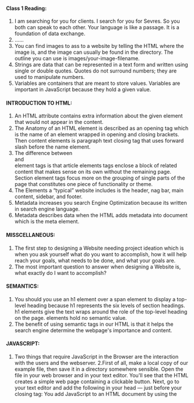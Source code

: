 #### Class 1 Reading:

1. I am searching for you for clients. I search for you for Sevres. So you both can speak to each other. Your language is like a passage. It is a foundation of data exchange. 
2. ......
3.  You can find images to ass to a website by telling the HTML where the image is, and the image can usually be found in the directory. The outline you can use is images/your-image-filename. 
4. Strings are data that can be represented in a text form and written using single or double quotes. Quotes do not surround numbers; they are used to manipulate numbers. 
5. Variables are containers that are meant to store values. Variables are important in JavaScript because they hold a given value.

#### INTRODUCTION TO HTML:
1. An HTML attribute contains extra information about the given element that would not appear in the content. 
2. The Anatomy of an HTML element is described as an opening tag which is the name of an element wrapped in opening and closing brackets. Then content elements is paragraph text closing tag that uses forward slash before the name element.
3. The difference between <article> and <section> element tags is that article elements tags enclose a block of related content that makes sense on its own without the remaining page. Section element tags focus more on the grouping of single parts of the page that constitutes one piece of functionality or theme.
4. The Elements a “typical” website includes is the header, nag bar, main content, sidebar, and footer. 
5. Metadata increases you search Engine Optimization because its written in search engine language. 
6. Metadata describes data when the HTML adds metadata into document which is the meta element. 
  
#### MISSCELLANEOUS:
1. The first step to designing a Website needing project ideation which is when you ask yourself what do you want to accomplish, how it will help reach your goals, what needs to be done, and what your goals are.
2. The most important question to answer when designing a Website is, what exactly do I want to accomplish?

#### SEMANTICS:
  
1. You should you use an h1 element over a span element to display a top-level heading because h1 represents the six levels of section headings. h1 elements give the text wraps around the role of the top-level heading on the page. <span> elements hold no semantic value. 
2. The benefit of using semantic tags in our HTML is that it helps the search engine determine the webpage's importance and content. 
  
#### JAVASCRIPT: 
1. Two things that require JavaScript in the Browser are the interaction with the users and the webserver.
2.First of all, make a local copy of our example file, then save it in a directory somewhere sensible. Open the file in your web browser and in your text editor. You'll see that the HTML creates a simple web page containing a clickable button. Next, go to your text editor and add the following in your head — just before your closing </head> tag: You add JavaScript to an HTML document by using the <script> element. 
  
## Things I want to know more about












